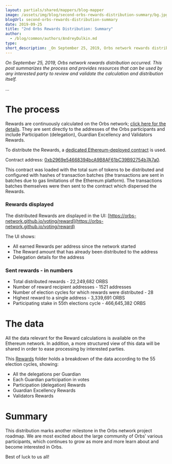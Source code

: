 ```yaml
---
layout: partials/shared/mappers/blog-mapper
image: /assets/img/blog/second-orbs-rewards-distribution-summary/bg.jpg
blogUrl: second-orbs-rewards-distribution-summary
date: 2019-09-25
title: "2nd Orbs Rewards Distribution: Summary"
author:
  - /blog/common/authors/AndreyDulkin.md
type:
short_description: _On September 25, 2019, Orbs network rewards distribution occurred. This post summarizes the process and provides resources that can be used by any interested party to review and validate the calculation and distribution itself._
---
```


_On September 25, 2019, Orbs network rewards distribution occurred. This post summarizes the process and provides resources that can be used by any interested party to review and validate the calculation and distribution itself._

...

# The process

Rewards are continuously calculated on the Orbs network; [click here for the details](https://www.orbs.com/getting-ready-for-round-ii-of-orbs-rewards-distribution/). They are sent directly to the addresses of the Orbs participants and include Participation (delegation), Guardian Excellency and Validators Rewards.

To distribute the Rewards, a [dedicated Ethereum-deployed contract](https://github.com/orbs-network/orbs-ethereum-contracts/tree/rewards-distribution/rewards-distribution/ethereum/contracts) is used.

Contract address: [0xb2969e54668394bcA9B8AF61bC39B92754b7A7a0](https://etherscan.io/address/0xb2969e54668394bca9b8af61bc39b92754b7a7a0).

This contract was loaded with the total sum of tokens to be distributed and configured with hashes of transaction batches (the transactions are sent in batches due to gas limitations of the Ethereum platform). The transactions batches themselves were then sent to the contract which dispersed the Rewards.

### Rewards displayed

The distributed Rewards are displayed in the UI: [https://orbs-network.github.io/voting/reward](https://orbs-network.github.io/voting/reward)

The UI shows:

- All earned Rewards per address since the network started
- The Reward amount that has already been distributed to the address
- Delegation details for the address

### Sent rewards - in numbers

- Total distributed rewards - 22,249,682 ORBS
- Number of reward recipient addresses - 1521 addresses
- Number of election cycles for which rewards were distributed - 28
- Highest reward to a single address - 3,339,691 ORBS
- Participating stake in 55th elections cycle - 466,645,382 ORBS

# The data

All the data relevant for the Reward calculations is available on the Ethereum network. In addition, a more structured view of this data will be shared in order to ease processing by interested parties.

This [Rewards](https://drive.google.com/drive/folders/19ua_3fOI2zufCynYC46BDd7XqdhiNLXH) folder holds a breakdown of the data according to the 55 election cycles, showing:

- All the delegations per Guardian
- Each Guardian participation in votes
- Participation (delegation) Rewards
- Guardian Excellency Rewards
- Validators Rewards

# Summary

This distribution marks another milestone in the Orbs network project roadmap. We are most excited about the large community of Orbs’ various participants, which continues to grow as more and more learn about and become interested in Orbs.

Best of luck to us all!
